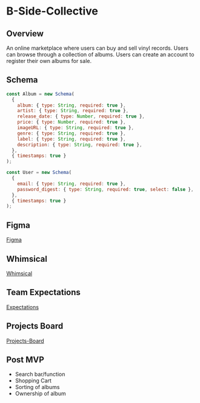 # B-Side-Collective

## Overview

An online marketplace where users can buy and sell vinyl records. Users can browse through a collection of albums. Users can create an account to register their own albums for sale.

## Schema

```js
const Album = new Schema(
  {
    album: { type: String, required: true },
    artist: { type: String, required: true },
    release_date: { type: Number, required: true },
    price: { type: Number, required: true },
    imageURL: { type: String, required: true },
    genre: { type: String, required: true },
    label: { type: String, required: true },
    description: { type: String, required: true },
  },
  { timestamps: true }
);

const User = new Schema(
  {
    email: { type: String, required: true },
    password_digest: { type: String, required: true, select: false },
  },
  { timestamps: true }
);
```

## Figma

[Figma](https://www.figma.com/file/FNwcmg8zPFwMtm5vyOwIjW/B-Side-Collective?node-id=0%3A1)

## Whimsical

[Whimsical](https://whimsical.com/b-side-collective-project-WPFEXSHpq4hhU3JVhkz3L8)

## Team Expectations

[Expectations](https://docs.google.com/document/d/1qlzS-lRrUwBAwI8beWR9QkYfYXrUnc1lBDsXenOJqQw/edit?usp=sharing)

## Projects Board

[Projects-Board](https://github.com/navedrahim/b-side-collective/projects/1)

## Post MVP

- Search bar/function
- Shopping Cart
- Sorting of albums
- Ownership of album
